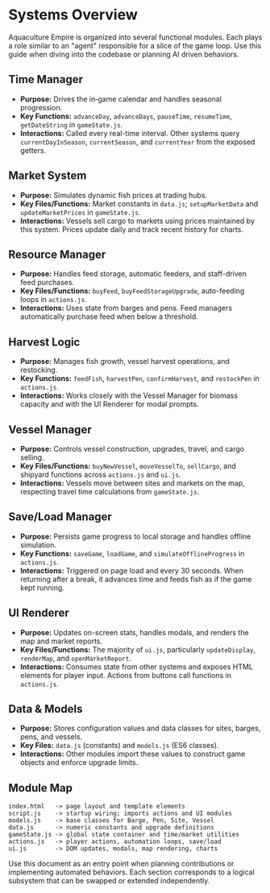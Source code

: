 # Systems Overview

Aquaculture Empire is organized into several functional modules. Each plays a role similar to an "agent" responsible for a slice of the game loop. Use this guide when diving into the codebase or planning AI driven behaviors.

## Time Manager
- **Purpose:** Drives the in‑game calendar and handles seasonal progression.
- **Key Functions:** `advanceDay`, `advanceDays`, `pauseTime`, `resumeTime`, `getDateString` in `gameState.js`.
- **Interactions:** Called every real-time interval. Other systems query `currentDayInSeason`, `currentSeason`, and `currentYear` from the exposed getters.

## Market System
- **Purpose:** Simulates dynamic fish prices at trading hubs.
- **Key Files/Functions:** Market constants in `data.js`; `setupMarketData` and `updateMarketPrices` in `gameState.js`.
- **Interactions:** Vessels sell cargo to markets using prices maintained by this system. Prices update daily and track recent history for charts.

## Resource Manager
- **Purpose:** Handles feed storage, automatic feeders, and staff-driven feed purchases.
- **Key Files/Functions:** `buyFeed`, `buyFeedStorageUpgrade`, auto-feeding loops in `actions.js`.
- **Interactions:** Uses state from barges and pens. Feed managers automatically purchase feed when below a threshold.

## Harvest Logic
- **Purpose:** Manages fish growth, vessel harvest operations, and restocking.
- **Key Functions:** `feedFish`, `harvestPen`, `confirmHarvest`, and `restockPen` in `actions.js`.
- **Interactions:** Works closely with the Vessel Manager for biomass capacity and with the UI Renderer for modal prompts.

## Vessel Manager
- **Purpose:** Controls vessel construction, upgrades, travel, and cargo selling.
- **Key Files/Functions:** `buyNewVessel`, `moveVesselTo`, `sellCargo`, and shipyard functions across `actions.js` and `ui.js`.
- **Interactions:** Vessels move between sites and markets on the map, respecting travel time calculations from `gameState.js`.

## Save/Load Manager
- **Purpose:** Persists game progress to local storage and handles offline simulation.
- **Key Functions:** `saveGame`, `loadGame`, and `simulateOfflineProgress` in `actions.js`.
- **Interactions:** Triggered on page load and every 30 seconds. When returning after a break, it advances time and feeds fish as if the game kept running.

## UI Renderer
- **Purpose:** Updates on-screen stats, handles modals, and renders the map and market reports.
- **Key Files/Functions:** The majority of `ui.js`, particularly `updateDisplay`, `renderMap`, and `openMarketReport`.
- **Interactions:** Consumes state from other systems and exposes HTML elements for player input. Actions from buttons call functions in `actions.js`.

## Data & Models
- **Purpose:** Stores configuration values and data classes for sites, barges, pens, and vessels.
- **Key Files:** `data.js` (constants) and `models.js` (ES6 classes).
- **Interactions:** Other modules import these values to construct game objects and enforce upgrade limits.

## Module Map
```
index.html   -> page layout and template elements
script.js    -> startup wiring; imports actions and UI modules
models.js    -> base classes for Barge, Pen, Site, Vessel
data.js      -> numeric constants and upgrade definitions
gameState.js -> global state container and time/market utilities
actions.js   -> player actions, automation loops, save/load
ui.js        -> DOM updates, modals, map rendering, charts
```
Use this document as an entry point when planning contributions or implementing automated behaviors. Each section corresponds to a logical subsystem that can be swapped or extended independently.
